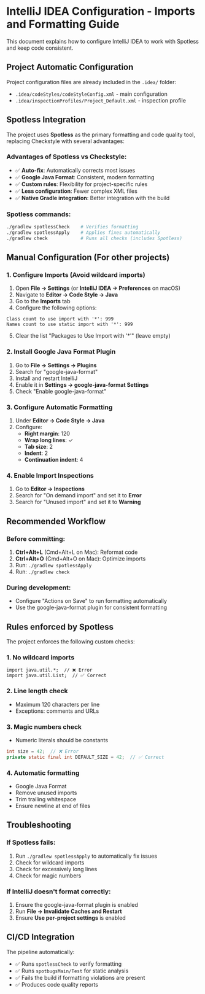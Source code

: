 # IntelliJ IDEA Configuration - Imports and Formatting Guide

This document explains how to configure IntelliJ IDEA to work with Spotless and keep code consistent.

## Project Automatic Configuration

Project configuration files are already included in the `.idea/` folder:
- `.idea/codeStyles/codeStyleConfig.xml` - main configuration
- `.idea/inspectionProfiles/Project_Default.xml` - inspection profile

## Spotless Integration

The project uses **Spotless** as the primary formatting and code quality tool, replacing Checkstyle with several advantages:

### Advantages of Spotless vs Checkstyle:
- ✅ **Auto-fix**: Automatically corrects most issues
- ✅ **Google Java Format**: Consistent, modern formatting
- ✅ **Custom rules**: Flexibility for project-specific rules
- ✅ **Less configuration**: Fewer complex XML files
- ✅ **Native Gradle integration**: Better integration with the build

### Spotless commands:
```bash
./gradlew spotlessCheck    # Verifies formatting
./gradlew spotlessApply    # Applies fixes automatically
./gradlew check            # Runs all checks (includes Spotless)
```

## Manual Configuration (For other projects)

### 1. Configure Imports (Avoid wildcard imports)

1. Open **File → Settings** (or **IntelliJ IDEA → Preferences** on macOS)
2. Navigate to **Editor → Code Style → Java**
3. Go to the **Imports** tab
4. Configure the following options:

```
Class count to use import with '*': 999
Names count to use static import with '*': 999
```

5. Clear the list "Packages to Use Import with '*'" (leave empty)

### 2. Install Google Java Format Plugin

1. Go to **File → Settings → Plugins**
2. Search for "google-java-format"
3. Install and restart IntelliJ
4. Enable it in **Settings → google-java-format Settings**
5. Check "Enable google-java-format"

### 3. Configure Automatic Formatting

1. Under **Editor → Code Style → Java**
2. Configure:
   - **Right margin**: 120
   - **Wrap long lines**: ✓
   - **Tab size**: 2
   - **Indent**: 2
   - **Continuation indent**: 4

### 4. Enable Import Inspections

1. Go to **Editor → Inspections**
2. Search for "On demand import" and set it to **Error**
3. Search for "Unused import" and set it to **Warning**

## Recommended Workflow

### Before committing:
1. **Ctrl+Alt+L** (Cmd+Alt+L on Mac): Reformat code
2. **Ctrl+Alt+O** (Cmd+Alt+O on Mac): Optimize imports
3. Run: `./gradlew spotlessApply`
4. Run: `./gradlew check`

### During development:
- Configure "Actions on Save" to run formatting automatically
- Use the google-java-format plugin for consistent formatting

## Rules enforced by Spotless

The project enforces the following custom checks:

### 1. No wildcard imports
```
import java.util.*;  // ❌ Error
import java.util.List;  // ✅ Correct
```

### 2. Line length check
- Maximum 120 characters per line
- Exceptions: comments and URLs

### 3. Magic numbers check
- Numeric literals should be constants
```java
int size = 42;  // ❌ Error
private static final int DEFAULT_SIZE = 42;  // ✅ Correct
```

### 4. Automatic formatting
- Google Java Format
- Remove unused imports
- Trim trailing whitespace
- Ensure newline at end of files

## Troubleshooting

### If Spotless fails:
1. Run `./gradlew spotlessApply` to automatically fix issues
2. Check for wildcard imports
3. Check for excessively long lines
4. Check for magic numbers

### If IntelliJ doesn't format correctly:
1. Ensure the google-java-format plugin is enabled
2. Run **File → Invalidate Caches and Restart**
3. Ensure **Use per-project settings** is enabled

## CI/CD Integration

The pipeline automatically:
- ✅ Runs `spotlessCheck` to verify formatting
- ✅ Runs `spotbugsMain/Test` for static analysis
- ✅ Fails the build if formatting violations are present
- ✅ Produces code quality reports
